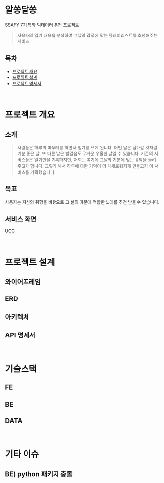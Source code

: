 # 알쏭달쏭

SSAFY 7기 특화 빅데이터 추천 프로젝트

> 사용자의 일기 내용을 분석하여 그날의 감정에 맞는 플레이리스트를 추천해주는 서비스

## 목차

- [프로젝트 개요](#프로젝트_개요)
- [프로젝트 설계]()
- [프로젝트 명세서]()

</br>

# 프로젝트 개요

## 소개

> 사람들은 하루의 마무리를 하면서 일기를 쓰게 됩니다. 어떤 날은 날아갈 것처럼 기분 좋은 날, 또 다른 날은 발걸음도 무거운 우울한 날일 수 있습니다. 기존의 서비스들은 일기만을 기록하지만, 저희는 여기에 그날의 기분에 맞는 음악을 들려주고자 합니다. 그렇게 해서 하루에 대한 기억이 더 다채로워지게 만들고자 이 서비스를 기획했습니다.

## 목표

사용자는 자신의 취향을 바탕으로 그 날의 기분에 적합한 노래를 추천 받을 수 있습니다.

## 서비스 화면

[UCC]()

</br>

# 프로젝트 설계

## 와이어프레임

## ERD

## 아키텍처

## API 명세서

</br>

# 기술스택

## FE

## BE

## DATA

</br>

# 기타 이슈

## BE) python 패키지 충돌
